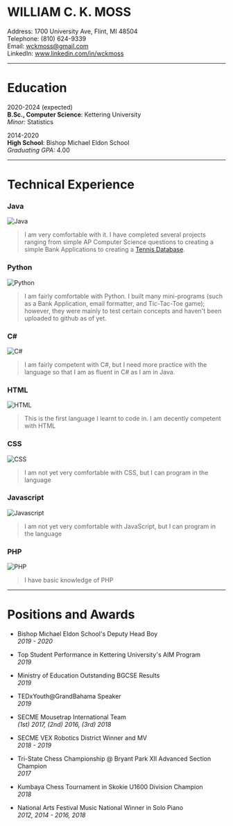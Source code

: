 # WILLIAM C. K. MOSS 

Address: 1700 University Ave, Flint, MI 48504    
Telephone: (810) 624-9339  
Email: wckmoss@gmail.com  
LinkedIn: www.linkedin.com/in/wckmoss  

---------------------------
# Education

2020-2024 (expected)  
**B.Sc., Computer Science**: Kettering University  
*Minor:* Statistics  

2014-2020  
**High School**: Bishop Michael Eldon School   
*Graduating GPA:* 4.00   

---------------------------
# Technical Experience  

### Java  
![Java](https://progress-bar.dev/75/?width=400)  
> I am very comfortable with it. I have completed several projects ranging from simple AP Computer Science questions to creating a simple Bank Applications to creating a [Tennis Database].   

### Python  
![Python](https://progress-bar.dev/60/?width=400)  
> I am fairly comfortable with Python. I built many mini-programs (such as a Bank Application, email formatter, and Tic-Tac-Toe game); however, they were mainly to test certain concepts and haven't been uploaded to github as of yet.  

### C\#  
![C#](https://progress-bar.dev/60/?width=400)   
> I am fairly competent with C#, but I need more practice with the language so that I am as fluent in C# as I am in Java.  

### HTML  
![HTML](https://progress-bar.dev/60/?width=400)  
> This is the first language I learnt to code in. I am decently competent with HTML    

### CSS  
![CSS](https://progress-bar.dev/30/?width=400)  
> I am not yet very comfortable with CSS, but I can program in the language  

### Javascript  
![Javascript](https://progress-bar.dev/30/?width=400)  
> I am not yet very comfortable with JavaScript, but I can program in the language   

### PHP  
![PHP](https://progress-bar.dev/20/?width=400)  
> I have basic knowledge of PHP    

[Tennis Database]: (https://github.com/qwet11/Tennis-Database)  

---------------------------
# Positions and Awards 

* Bishop Michael Eldon School's Deputy Head Boy  
*2019 - 2020*  

* Top Student Performance in Kettering University's AIM Program  
*2019*  

* Ministry of Education Outstanding BGCSE Results  
*2019*  

* TEDxYouth@GrandBahama Speaker  
*2019*   

* SECME Mousetrap International Team  
*(1st) 2017, (2nd) 2016, (3rd) 2018*  

* SECME VEX Robotics District Winner and MV  
*2018 - 2019* 

* Tri-State Chess Championship @ Bryant Park XII Advanced Section Champion  
*2017*  

* Kumbaya Chess Tournament in Skokie U1600 Division Champion  
*2018*  

* National Arts Festival Music National Winner in Solo Piano  
*2012, 2014 - 2016, 2018*  
